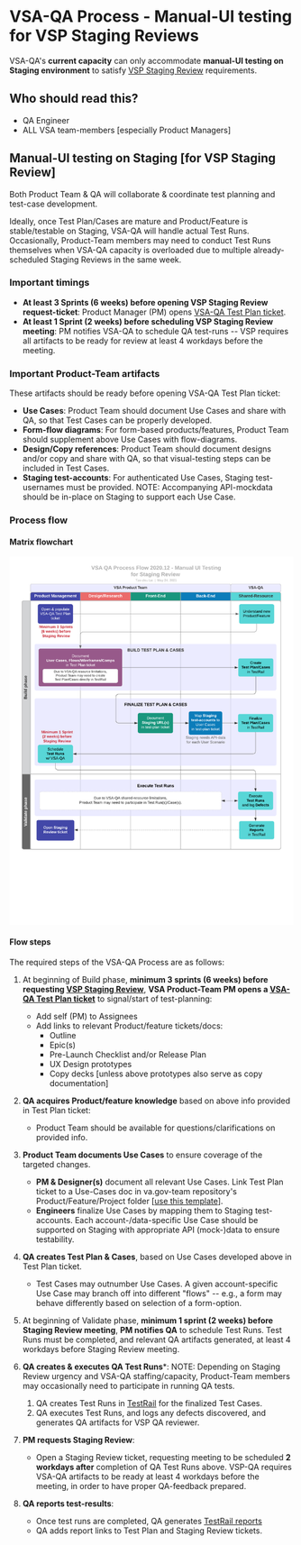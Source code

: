 # VSA-QA Process - Manual-UI testing for VSP Staging Reviews

VSA-QA's **current capacity** can only accommodate **manual-UI testing on Staging environment** to satisfy [VSP Staging Review](https://github.com/department-of-veterans-affairs/va.gov-team/blob/master/platform/working-with-vsp/vsp-collaboration-cycle/vsp-collaboration-cycle.md#staging-review) requirements.

## Who should read this?

- QA Engineer
- ALL VSA team-members [especially Product Managers]

## Manual-UI testing on Staging \[for VSP Staging Review]

Both Product Team & QA will collaborate & coordinate test planning and test-case development.

Ideally, once Test Plan/Cases are mature and Product/Feature is stable/testable on Staging,  VSA-QA will handle actual Test Runs.  Occasionally, Product-Team members may need to conduct Test Runs themselves when VSA-QA capacity is overloaded due to multiple already-scheduled Staging Reviews in the same week.

### Important timings

- **At least 3 Sprints (6 weeks) before opening VSP Staging Review request-ticket**: Product Manager (PM) opens [VSA-QA Test Plan ticket](https://github.com/department-of-veterans-affairs/va.gov-team/issues/new?assignees=tlei123&labels=vsa-qa&template=vsa-qa-test-plan.md&title=%5BProduct%2FFeature%5D+VSA-QA+Test+Plan).
- **At least 1 Sprint (2 weeks) before scheduling VSP Staging Review meeting**: PM notifies VSA-QA to schedule QA test-runs -- VSP requires all artifacts to be ready for review at least 4 workdays before the meeting.

### Important Product-Team artifacts

These artifacts should be ready before opening VSA-QA Test Plan ticket:

- **Use Cases**: Product Team should document Use Cases and share with QA, so that Test Cases can be properly developed.
- **Form-flow diagrams**: For form-based products/features, Product Team should supplement above Use Cases with flow-diagrams.
- **Design/Copy references**: Product Team should document designs and/or copy and share with QA, so that visual-testing steps can be included in Test Cases.
- **Staging test-accounts**: For authenticated Use Cases, Staging test-usernames must be provided.  NOTE: Accompanying API-mockdata should be in-place on Staging to support each Use Case.


### Process flow

#### Matrix flowchart

![Flowchart](images/vsa-qa-process-flow-manual-ui-2021-05.png)

#### Flow steps

The required steps of the VSA-QA Process are as follows:

1. At beginning of Build phase, **minimum 3 sprints (6 weeks) before requesting [VSP Staging Review][vsp-stg-rvw]**, **VSA Product-Team PM opens a [VSA-QA Test Plan ticket](https://github.com/department-of-veterans-affairs/va.gov-team/issues/new?assignees=tlei123&labels=vsa-qa&template=vsa-qa-test-plan.md&title=%5BProduct%2FFeature%5D+VSA-QA+Test+Plan)** to signal/start of test-planning:
    - Add self (PM) to Assignees
    - Add links to relevant Product/feature tickets/docs:
        - Outline
        - Epic(s)
        - Pre-Launch Checklist and/or Release Plan
        - UX Design prototypes
        - Copy decks \[unless above prototypes also serve as copy documentation]

1. **QA acquires Product/feature knowledge** based on above info provided in Test Plan ticket:
    - Product Team should be available for questions/clarifications on provided info.

1. **Product Team documents Use Cases** to ensure coverage of the targeted changes.
    - **PM & Designer(s)** document all relevant Use Cases.  Link Test Plan ticket to a Use-Cases doc in va.gov-team repository's Product/Feature/Project folder \[[use this template](https://github.com/department-of-veterans-affairs/va.gov-team/blob/master/teams/vsa/design/product-use-cases-template.md)].
    - **Engineers** finalize Use Cases by mapping them to Staging test-accounts.  Each account-/data-specific Use Case should be supported on Staging with appropriate API (mock-)data to ensure testability.
    
1. **QA creates Test Plan & Cases**, based on Use Cases developed above in Test Plan ticket.
    - Test Cases may outnumber Use Cases. A given account-specific Use Case may branch off into different "flows" -- e.g., a form may behave differently based on selection of a form-option.
    
1. At beginning of Validate phase, **minimum 1 sprint (2 weeks) before Staging Review meeting**, **PM notifies QA** to schedule Test Runs.  Test Runs must be completed, and relevant QA artifacts generated, at least 4 workdays before Staging Review meeting.
    
1. **QA creates & executes QA Test Runs**\*:
NOTE: Depending on Staging Review urgency and VSA-QA staffing/capacity, Product-Team members may occasionally need to participate in running QA tests.
    1. QA creates Test Runs in [TestRail](https://dsvavsp.testrail.io/) for the finalized Test Cases.  
    2. QA executes Test Runs, and logs any defects discovered, and generates QA artifacts for VSP QA reviewer.
    
1. **PM requests Staging Review**:
    - Open a Staging Review ticket, requesting meeting to be scheduled **2 workdays after** completion of QA Test Runs above.  VSP-QA requires VSA-QA artifacts to be ready at least 4 workdays before the meeting, in order to have proper QA-feedback prepared.

1. **QA reports test-results**:
    - Once test runs are completed, QA generates [TestRail reports](https://github.com/department-of-veterans-affairs/va.gov-team/blob/master/platform/working-with-vsp/vsp-collaboration-cycle/vsp-collaboration-cycle.md#artifact-inputs-7)
    - QA adds report links to Test Plan and Staging Review tickets.


[vsp-stg-rvw]: git@github.com:department-of-veterans-affairs/va.gov-team.git
